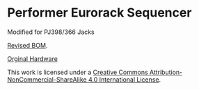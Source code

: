 # Performer Eurorack Sequencer
Modified for PJ398/366 Jacks

[Revised BOM][BOM].

[Orginal Hardware][westlicht]

This work is licensed under a [Creative Commons Attribution-NonCommercial-ShareAlike 4.0 International License][CCBYNCSA].

[westlicht]: https://github.com/westlicht/performer-hardware
[BOM]: https://docs.google.com/spreadsheets/d/1Ij7JMWFCJfHYTZfkfIStLHR7a7g3nUJE4kBo3WPE5Zw/edit?usp=sharing
[CCBYNCSA]: http://creativecommons.org/licenses/by-nc-sa/4.0/
